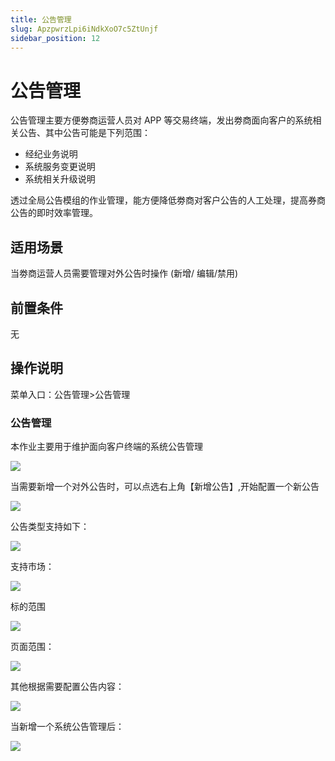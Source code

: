 ```yaml
---
title: 公告管理
slug: ApzpwrzLpi6iNdkXoO7c5ZtUnjf
sidebar_position: 12
---
```



# 公告管理

公告管理主要方便劵商运营人员对 APP 等交易终端，发出劵商面向客户的系统相关公告、其中公告可能是下列范围：

- 经纪业务说明
- 系统服务变更说明
- 系统相关升级说明

透过全局公告模组的作业管理，能方便降低劵商对客户公告的人工处理，提高券商公告的即时效率管理。

## 适用场景

当劵商运营人员需要管理对外公告时操作 (新增/ 编辑/禁用)

## 前置条件

无

## 操作说明

菜单入口：公告管理&gt;公告管理

### 公告管理

本作业主要用于维护面向客户终端的系统公告管理

<img src="/assets/RHk5bc6pWobHdZxzjnqc8AtznPe.png" src-width="3212" src-height="1612" align="center"/>

当需要新增一个对外公告时，可以点选右上角【新增公告】,开始配置一个新公告

<img src="/assets/MP6AbPUOKov77exBYslcET1onHh.png" src-width="2134" src-height="1518" align="center"/>

公告类型支持如下：                                                                          

<img src="/assets/BXiVbUGYhoTmkHxrgCfcBbNjnEb.png" src-width="943" src-height="492" align="center"/>

支持市场：

<img src="/assets/E5Vib5QBjoXu7Axz7QNc2Ixendg.png" src-width="1118" src-height="676" align="center"/>

标的范围

<img src="/assets/Tvq2bgZhnocq3YxLPoCcYyWgn0e.png" src-width="1122" src-height="684" align="center"/>

页面范围：

<img src="/assets/NDz0b67pnohaDexM7Tgc8xSqnyf.png" src-width="933" src-height="553" align="center"/>

其他根据需要配置公告内容：

<img src="/assets/HtzybT7xfoq4KBxVCzEctgqYnmc.png" src-width="963" src-height="1380" align="center"/>

当新增一个系统公告管理后：

<img src="/assets/Ha5SbWlPto8p07xhmqgclPAsnkb.png" src-width="3224" src-height="1506" align="center"/>

